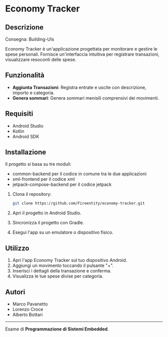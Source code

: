 # Economy Tracker

## Descrizione

Consegna: Building-UIs

Economy Tracker è un'applicazione progettata per monitorare e gestire le spese personali. Fornisce un'interfaccia intuitiva per registrare transazioni, visualizzare resoconti delle spese.

## Funzionalità

- **Aggiunta Transazioni**: Registra entrate e uscite con descrizione, importo e categoria.
- **Genera sommari**: Genera sommari menisili comprensivi dei movimenti.

## Requisiti

- Android Studio
- Kotlin
- Android SDK

## Installazione

Il progetto si basa su tre moduli:
- common-backend per il codice in comune tra le due applicazioni
- xml-frontend per il codice xml
- jetpack-compose-backend per il codice jetpack

1. Clona il repository:

    ```bash
    git clone https://github.com/Fireentity/economy-tracker.git
    ```

2. Apri il progetto in Android Studio.

3. Sincronizza il progetto con Gradle.

4. Esegui l'app su un emulatore o dispositivo fisico.

## Utilizzo

1. Apri l'app Economy Tracker sul tuo dispositivo Android.
3. Aggiungi un movimento toccando il pulsante "+".
4. Inserisci i dettagli della transazione e conferma.
5. Visualizza le tue spese divise per categoria.

## Autori

- Marco Pavanetto
- Lorenzo Croce
- Alberto Bottari
---

Esame di **Programmazione di Sistemi Embedded**.
